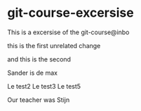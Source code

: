 # git-course-excersise
This is a excersise of the git-course@inbo

this is the first unrelated change

and this is the second

Sander is de max

Le test2
Le test3
Le test5

Our teacher was Stijn 
